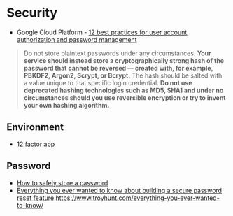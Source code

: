 # Security

* Google Cloud Platform - [12 best practices for user account, authorization and password management](https://cloud.google.com/blog/products/gcp/12-best-practices-for-user-account)

>  Do not store plaintext passwords under any circumstances. **Your service should instead store a cryptographically strong hash of the password that cannot be reversed — created with, for example, PBKDF2, Argon2, Scrypt, or Bcrypt.** The hash should be salted with a value unique to that specific login credential. **Do not use deprecated hashing technologies such as MD5, SHA1 and under no circumstances should you use reversible encryption or try to invent your own hashing algorithm.**

## Environment

* [12 factor app](https://12factor.net/)

## Password

* [How to safely store a password](https://codahale.com/how-to-safely-store-a-password/)
* [Everything you ever wanted to know about building a secure password reset feature]()
https://www.troyhunt.com/everything-you-ever-wanted-to-know/
